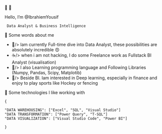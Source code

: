 🔗 🤞

   Hello,
   I’m @IbrahiemYousif 
     
     Data Analyst & Business Intelligence

🔗 Some words about me


   - 🎯/> Iam currently Full-time dive into Data Analyst, these possibilities are absolutely incredible 😍
   - ☕/> when i am not hacking, I do some Freelance work as Fullstack BI Analyst (visualisation)
   - 🌱/> I also Learning programming language and Following Libraries (Numpy, Pandas, Scipy, Matplotib)
   - 🍿/> Beside BI. Iam interested in Deep learning, especially in finance and enjoy to play sports like Hockey or fencing 

🔗 Some technologies I like working with

    {

    "DATA WAREHOUSING": ["Excel", "SQL", "Visual Studio"]
    "DATA TRANSFORMATION": ["Power Query", "T-SQL"]
    "DATA VISUALIZATION": ["Visual Studio Code", "Power BI"]
   
    }


<!---
IbrahiemYousif/IbrahiemYousif is a ✨ special ✨ repository because its `README.md` (this file) appears on your GitHub profile.
You can click the Preview link to take a look at your changes.
--->

